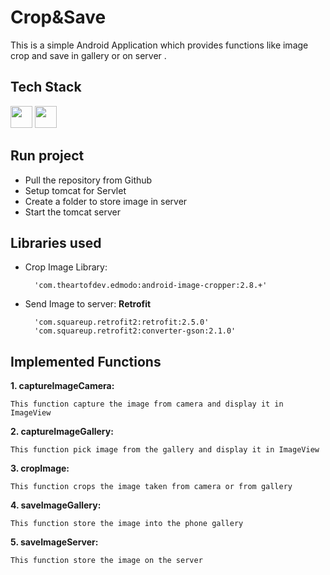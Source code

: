 # Crop&Save
This is a simple Android Application which provides functions like image crop and save in gallery or on server . 


## Tech Stack
<img src='https://img.shields.io/badge/Android-3DDC84?style=for-the-badge&logo=android&logoColor=white' height='35'/> <img src='https://img.shields.io/badge/Servlet-ED8B00?style=for-the-badge&logo=java&logoColor=white' height='35'/>


## Run project
- Pull the repository from Github
- Setup tomcat for Servlet
- Create a folder to store image in server
- Start the tomcat server

## Libraries used
- Crop Image Library: 
        
        'com.theartofdev.edmodo:android-image-cropper:2.8.+'
- Send Image to server: **Retrofit**  

        'com.squareup.retrofit2:retrofit:2.5.0'
        'com.squareup.retrofit2:converter-gson:2.1.0'

## Implemented Functions

**1. captureImageCamera:**
        
    This function capture the image from camera and display it in ImageView

**2. captureImageGallery:**

    This function pick image from the gallery and display it in ImageView

**3. cropImage:**

    This function crops the image taken from camera or from gallery

**4. saveImageGallery:**

    This function store the image into the phone gallery

**5. saveImageServer:**

    This function store the image on the server

